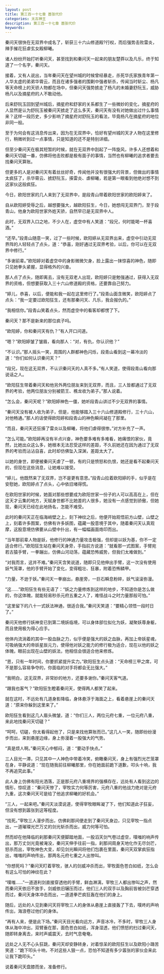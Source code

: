 ```yaml
---
layout: post
title: 第三百一十七章 嚣张代价
categories: 太古神王
description: 第三百一十七章 嚣张代价
keywords:
---
```


秦问天很快在无双界中成名了，斩获三十六山修道殿?行权，而后强势击败雷炎，辣手摧花狂虐玄女殿柳曦。

诸人纷纷开始打听秦问天，甚至找到和秦问天一起来的朋友楚莽以及凡乐，终于知道了一个名字，秦问天。

接着，又有人说出，当年秦问天在望州城的时候曾经暴走，杀死华氏家族青年第一人华太虚的弟弟华霄云，而且在诸多强者的围剿中强者斩杀，传闻当时斩尘、杨凡等天命榜上的天骄人物都在场中，但秦问天强势掳走了杨凡的未婚妻舒阮玉，威胁杨凡以及摘星府的人不敢动他。

后来舒阮玉回到望州城后，摘星府和舒家的关系都生了一些微妙的变化，摘星府的人显然是认为舒阮玉被秦问天掳走了这么多天，秦问天有没有对她做出过什么事情来？这样一段历史，多少影响了摘星府对舒阮玉的看法，毕竟杨凡在摘星府的地位非同一般。

至于为何会有这消息传出来，因为在无双界中，恰好有望州城的天才人物在这里修行，稍微听到过一点事情，只是知道的还不是特别详细。

但至少秦问天在极其短暂的时候，就在无双界中刮起了一阵旋风，许多人还想着和秦问天切磋一番，仿佛将他击败都是极有面子的事情，当然也有柳曦的追求者要去找秦问天算账。

但更多的人是对秦问天有着丝丝好奇，传闻他并没有很强大的背景，但做出的事情太疯狂了，杀华霄云、掳舒阮玉，揍雷炎、虐柳曦，若是第一眼看到他绝对想不到这家伙这般疯狂。

今日，欧阳世家的几人来到了无双界中，是段青山带着欧阳世家的欧阳婷来了。

自从欧阳婷受辱之后，越想要强大，越欧阳狂生，今日，她想闯无双界门，至于段青山，他身为欧阳世家外姓天骄，自然早已是无双界中人。

此时，无双界入口之地，不少人在，虚空中有人笑道：“段兄，何时能喝一杯喜酒。”

“还早。”段青山随意一笑，过了一些时候，欧阳婷从无双界出来，虚空中引动无双界阵的人轻轻点了点头，道：“恭喜，刚好通过无双界考验，以后，你可以在无双界中修行。”

“多谢前辈。”欧阳婷对着虚空中的身影微微欠身，脸上露出一抹惊喜的神色，随即只见她拳头紧握，显得格外的兴奋。

那人点了点头，随即离去，没有无双老人出现，欧阳婷只是勉强通过，获得入无双界的资格，但想要获取入三十六山修道殿的资格，还要靠自己努力。

“婷儿，恭喜，以后，便能和我一起在这里修行了。”段青山面含微笑，欧阳婷点了点头：“我一定要过欧阳狂生，还有那秦问天、凡乐，我会报仇的。”

“我相信你。”段青山笑着点头，然而虚空中的看客却都愣了下。

秦问天？那不是新来的那位疯子吗。

“欧阳婷，你和秦问天有仇？”有人开口问道。

“嗯？”欧阳婷皱了皱眉，看向那人：“对，有仇，你认识他？”

“不认识。”那人摇头一笑，周围的人群都神色闪烁，段青山看到这一幕冷淡的道：“你们如何认识秦问天？”

“段兄，现在这无双界，不认识秦问天的人真不多。”有人笑道，使得段青山看向那说话之人。

“欧阳狂生带着秦问天和他另外两位朋友来到无双界，而且，三人皆都通过了无双界的考验，他两位朋友分别被箭王、樵龙收为弟子。”那人说着。

“怎么会，秦问天呢？”欧阳婷神色一僵，她听段青山讲过不少无双界的事情。

“秦问天没有被人收为弟子，但是，他能够踏入三十六山修道殿修行，三十六山，对他畅通。”那人的话使得欧阳婷和段青山的神色瞬间凝在了那里。

“而且，秦问天还狂揍了雷炎以及柳曦，将他们虐得很惨。”对方补充了一声。

“怎么可能。”欧阳婷再没有半点兴奋，神色要多难有多难看，她痛恨的家伙，竟然，比她出众这么多，她根本无法忍受这样的差距，不久前她还在因为通过了无双界的考验而沾沾自喜，此时却仿佛坠入深渊，差距太大了。

以她的身世，即便被秦问天虐了一顿，有的只是愤怒和仇恨，她还是看不起秦问天的，但现在这些消息，让她难以接受。

“婷儿，他既然来了无双界，岂不是更有意思。”段青山拉着欧阳婷的手，似乎是在安慰她，欧阳婷点了点头，心中依旧堵得慌。

在欧阳世家的时候，她面对那些想要成为欧阳世家一份子的人可以高高在上，但在这天才云集的地方，天赋身世都不比她差的人很多，她没有一点感觉到骄傲，但她现，秦问天已经在此地扬名，怎能不难受。

此时的秦问天正在临海峭壁之上，刻下神纹之后，他便开始观悟前方山壁，山壁之上，刻着许多图案，仿佛有许多妖图，蕴藏一股意境于其中，随着秦问天认真观摩，这股意境仿佛要从山壁中扑出，有一幅幅画面烙印而出。

“当年那前辈人物是妖，他修行的神通力量攻击极强，但却是以妖为基，你不一定适合修行。”欧阳狂生站在秦问天身旁，手指前方说道：“就看那一式图案，手臂宛若古猿手臂，一拳蹦出，仿佛山河动荡，蕴藏恐怖威势，但我们太难做到。”

“对我而言，这并不难。”秦问天含笑说道，随即只见他伸出手臂，这一次没有使用妖气笼罩，他的手臂开始了变化，变得粗壮、狂暴，附着恐怖鳞甲。

“力量，不逊于妖。”秦问天一拳崩出，悬崖旁，一巨石瞬息粉碎，妖气滚滚弥漫。

“这……”欧阳狂生有些无语了：“妖之力量修炼到这样的地步，不知道你是怎么做的，你这体魄，就能轻易秒杀元府五重之人了，难怪战斗之时力量那般可怕。”

“这里留下的八十一式妖法神通，很适合我。”秦问天笑道：“要精心领悟一段时日了。”

秦问天他修行妖神变已到第二境妖临境，可以身体部位拟化为妖，凝聚妖尊身躯，而且使用极为得心应手。

他体内流淌着的其中一股血脉之力，似乎便是强大的妖之血脉，再加上帝妖星魂，可吸纳强大的帝妖星辰元力，使得他对妖之能力的修行极为适合，现在以他的妖之体魄，眼前出现在山壁的妖法，他相信会很适合他来修炼。

“恩，只有一年时间，你要抓紧提升实力。”欧阳狂生点头道：“天命榜三甲之席，可不是那么容易争夺的，你面临的对手将都会无比强大。”

“我明白，这无双界，非常妙的地方，还要多谢你。”秦问天客气道。

“跟我也客气？”欧阳狂生瞪着秦问天，使得两人都笑了起来。

就在这时，不远处有几道身影降临，身体悬浮于海面之上，看着悬崖上的秦问天道：“原来你躲到这里来了。”

欧阳狂生看到这几人眉头微皱，道：“你们三人，两位元府七重，一位元府八重，来此地找秦问天切磋？”

“呵呵，切磋，你太看得起他了，只是来找他算账而已。”这几人一笑，随即纷纷漫步而出，来到悬崖边缘，身上弥漫着一股强大的气势。

“真是烦人啊。”秦问天心中郁闷，道：“要动手快点。”

三人目光一滞，只见其中一人神色中带着冷笑，俯瞰秦问天，身上有强烈光芒笼罩在身，平静说道：“现在随我前往柳曦那里，你在她面前跪下道歉，叩头十响，我不再追究此事。”

此人身上仿佛有阳光洒落，正是那元府八重境界的强横存在，远处有人看到这边的情形，惊叹道：“秦问天惨了，宰牧实力何等厉害，元府八重的他战力绝对是元府九重，这次秦问天可是给了他追求柳曦的好机会。”

“三人，一起来吧。”秦问天淡漠说道，使得宰牧眼眸凝了下，他们知道此子狂妄，但没有想到嚣张到这等程度。

“找死。”宰牧三人漫步而出，仿佛刹那间便走到了秦问天身边，只见宰牧一指点出，一道璀璨光芒万丈的剑光斩杀而出，威力何等可怕。

然而却在他降临的刹那秦问天便脚踏地面，一股滔天剑气卷过虚空，噗嗤的响声传出，那万丈剑光竟被淹没，秦问天伸手往前一指，刹那间周身天地化作无尽剑芒，怒杀而出，宰牧神色大变，却见剑光瞬间将他们包裹在里面，秦问天双掌疯狂指出，嗤嗤的声响传出，那两名元府七重之人出惨叫。

“你想死吗？”秦问天盯着宰牧，骇人的剑威冲杀而出，宰牧面色苍白如纸，怎么会有这么可怕的神纹在此？

“噗嗤……”一道道利剑直接穿透他的手臂，鲜血淋漓，宰牧三人都出惨叫之声，然而秦问天依旧不放手，剑威依旧辗压而过，他们三人的双手以及胸前皆被剑芒穿透而过，秦问天身体冲击而出，一道道拳芒疯狂轰在他们的身上。

随后，远处的人见到秦问天将宰牧三人的身体从悬崖上直接轰了下去，噗咚的声响传出，海浪卷过他们的身体。

“再有人来，便是此下场。”秦问天目光看向远方，声音冰冷，不多时，宰牧三人身体从海中冲出，双臂垂在那，面色苍白如纸，浑身湿透，他们愤怒的扫过秦问天，随即转身离去，来时声威震天，去时气息奄奄。

远处之人无不心头狂跳，秦问天却安静转身，对着惊呆的欧阳狂生以及欧阳小璐苦笑道：“跪下叩头十响，不对这些人狠一点，恐怕不知道有多少嚣张的家伙会来此让我下跪叩头。”

说着秦问天盘膝而坐，准备修行。

